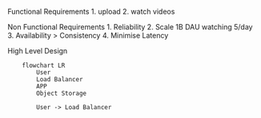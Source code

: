 Functional Requirements
    1. upload
    2. watch videos

Non Functional Requirements
    1. Reliability
    2. Scale 1B DAU watching 5/day
    3. Availability > Consistency
    4. Minimise Latency

High Level Design

```mermaid
    flowchart LR
        User
        Load Balancer
        APP
        Object Storage

        User -> Load Balancer
```